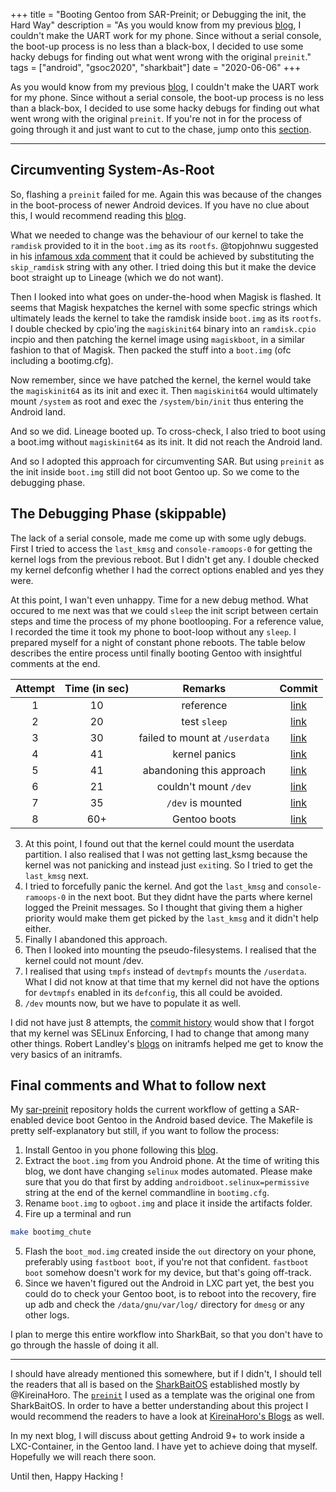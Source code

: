 +++
title = "Booting Gentoo from SAR-Preinit; or Debugging the init, the Hard Way"
description = "As you would know from my previous [blog](@/uart_on_lavender/index.md), I couldn't make the UART work for my phone. Since without a serial console, the boot-up process is no less than a black-box, I decided to use some hacky debugs for finding out what went wrong with the original `preinit`."
tags = ["android", "gsoc2020", "sharkbait"]
date = "2020-06-06"
+++

As you would know from my previous [blog](@/uart_on_lavender/index.md), I couldn't make the UART work for my phone. Since without a serial console, the boot-up process is no less than a black-box, I decided to use some hacky debugs for finding out what went wrong with the original `preinit`. If you're not in for the process of going through it and just want to cut to the chase, jump onto this [section](@/booting_gentoo_using_preinit.md#final-comments-and-what-to-follow-next). 

---

## Circumventing System-As-Root

So, flashing a `preinit` failed for me. Again this was because of the changes in the boot-process of newer Android devices. If you have no clue about this, I would recommend reading this [blog](@/android_boot_high_jinks.md). 

What we needed to change was the behaviour of our kernel to take the `ramdisk` provided to it in the `boot.img` as its `rootfs`. @topjohnwu suggested in his [infamous xda comment](https://forum.xda-developers.com/apps/magisk/pixel-2-pixel-2-xl-support-t3697427/post74361728#post74361728) that it could be achieved by substituting the `skip_ramdisk` string with any other. I tried doing this but it make the device boot straight up to Lineage (which we do not want). 

Then I looked into what goes on under-the-hood when Magisk is flashed. It seems that Magisk hexpatches the kernel with some specfic strings which ultimately leads the kernel to take the ramdisk inside `boot.img` as its `rootfs`. 
I double checked by cpio'ing the `magiskinit64` binary into an `ramdisk.cpio` incpio and then patching the kernel image using `magiskboot`, in a similar fashion to that of Magisk. Then packed the stuff into a `boot.img` (ofc including a bootimg.cfg).

Now remember, since we have patched the kernel, the kernel would take the `magiskinit64` as its init and exec it. Then `magiskinit64` would ultimately mount `/system` as root and exec the `/system/bin/init` thus entering the Android land. 

And so we did. Lineage booted up. To cross-check, I also tried to boot using a boot.img without `magiskinit64` as its init. It did not reach the Android land.

And so I adopted this approach for circumventing SAR. But using `preinit` as the init inside `boot.img` still did not boot Gentoo up. So we come to the debugging phase.

## The Debugging Phase (skippable)

The lack of a serial console, made me come up with some ugly debugs. First I tried to access the `last_kmsg` and `console-ramoops-0` for getting the kernel logs from the previous reboot. But I didn't get any. I double checked my kernel defconfig whether I had the correct options enabled and yes they were. 

At this point, I wan't even unhappy. Time for a new debug method. What occured to me next was that we could `sleep` the init script between certain steps and time the process of my phone bootlooping. For a reference value, I recorded the time it took my phone to boot-loop without any `sleep`. I prepared myself for a night of constant phone reboots. The table below describes the entire process until finally booting Gentoo with insightful comments at the end.

|Attempt|Time (in sec)|Remarks|Commit|
|:-----:|:-----------:|:-----:|:----:|
|1	|10	|reference|[link](https://gitlab.com/WantGuns/sar-preinit/-/commit/2037d2b9523f9c954b18d6efe85c803cac432563)|
|2	|20	|test `sleep`|[link](https://gitlab.com/WantGuns/sar-preinit/-/commit/195c4d40a30bd412c8574d670432098ed1fd4ed9)|
|3  |30	|failed to mount at `/userdata`|[link](https://gitlab.com/WantGuns/sar-preinit/-/commit/15c1f7ae1c60983141f5f96e82d47c924e075d53)|
|4	|41	|kernel panics|[link](https://gitlab.com/WantGuns/sar-preinit/-/commit/b373d65a132363d58d608d354e82f1469cc3d289)|
|5	|41	|abandoning this approach|[link](https://gitlab.com/WantGuns/sar-preinit/-/commit/a5b6ac35c2822fb516bc471f4387a784308f94d3)|
|6	|21	|couldn't mount `/dev`|[link](https://gitlab.com/WantGuns/sar-preinit/-/commit/3db8942d0c31cc3b3184962a4eea403cc6e49bc5)|
|7	|35	|`/dev` is mounted|[link](https://gitlab.com/WantGuns/sar-preinit/-/commit/4af274df4fcda6ad05c63e6d8caca3cd3c422b47)|
|8	|60+|Gentoo boots|[link](https://gitlab.com/WantGuns/sar-preinit/-/commit/f786531094daf77b7a0877177f9888d5d9e9b750)|

3. At this point, I found out that the kernel could mount the userdata partition. I also realised that I was not getting last_ksmg because the kernel was not panicking and instead just `exit`ing. So I tried to get the `last_kmsg` next.
4. I tried to forcefully panic the kernel. And got the `last_kmsg` and `console-ramoops-0` in the next boot. But they didnt have the parts where kernel logged the Preinit messages. So I thought that giving them a higher priority would make them get picked by the `last_kmsg` and it didn't help either.
5. Finally I abandoned this approach.
6. Then I looked into mounting the pseudo-filesystems. I realised that the kernel could not mount /dev.
7. I realised that using `tmpfs` instead of `devtmpfs` mounts the `/userdata`. What I did not know at that time that my kernel did not have the options for `devtmpfs` enabled in its `defconfig`, this all could be avoided.
8. `/dev` mounts now, but we have to populate it as well.

I did not have just 8 attempts, the [commit history](https://gitlab.com/WantGuns/sar-preinit/-/commits/timer) would show that I forgot that my kernel was SELinux Enforcing, I had to change that among many other things. Robert Landley's [blogs](https://landley.net/writing/) on initramfs helped me get to know the very basics of an initramfs.

## Final comments and What to follow next

My [sar-preinit](https://gitlab.com/WantGuns/sar-preinit) repository holds the current workflow of getting a SAR-enabled device boot Gentoo in the Android based device. The Makefile is pretty self-explanatory but still, if you want to follow the process:
1. Install Gentoo in you phone following this [blog](@/install_gentoo.md).
2. Extract the `boot.img` from you Android phone. At the time of writing this blog, we dont have changing `selinux` modes automated. Please make sure that you do that first by adding `androidboot.selinux=permissive` string at the end of the kernel commandline in `bootimg.cfg`.
3. Rename `boot.img` to `ogboot.img` and place it inside the artifacts folder.
4. Fire up a terminal and run 
```bash
make bootimg_chute
```
5. Flash the `boot_mod.img` created inside the `out` directory on your phone, preferably using `fastboot boot`, if you're not that confident. `fastboot boot` somehow doesn't work for my device, but that's going off-track.
6. Since we haven't figured out the Android in LXC part yet, the best you could do to check your Gentoo boot, is to reboot into the recovery, fire up adb and check the `/data/gnu/var/log/` directory for `dmesg` or any other logs.

I plan to merge this entire workflow into SharkBait, so that you don't have to go through the hassle of doing it all.

---
I should have already mentioned this somewhere, but if I didn't, I should tell the readers that all is based on the [SharkBaitOS](https://www.shark-bait.org/) established mostly by @KireinaHoro. The [`preinit`](https://github.com/KireinaHoro/preinit) I used as a template was the original one from SharkBaitOS. In order to have a better understanding about this project I would recommend the readers to have a look at [KireinaHoro's Blogs](https://jsteward.moe/) as well.

In my next blog, I will discuss about getting Android 9+ to work inside a LXC-Container, in the Gentoo land. I have yet to achieve doing that myself. Hopefully we will reach there soon.

Until then, Happy Hacking !
